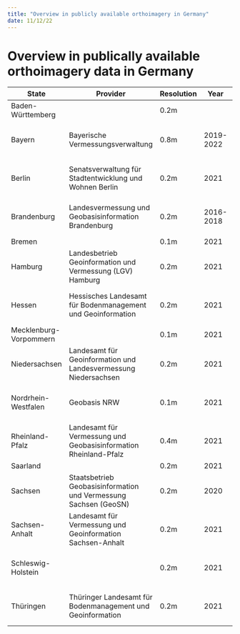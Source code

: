 ```yaml
---
title: "Overview in publicly available orthoimagery in Germany"
date: 11/12/22
---
```


# Overview in publically available orthoimagery data in Germany

| State | Provider | Resolution | Year | Source | License | Useful links |
|-------|----------|------------|------|--------|---------|--------------|
| Baden-Württemberg |  | 0.2m |  |  |  | payed and pending |
| Bayern | Bayerische Vermessungsverwaltung | 0.8m | 2019-2022 | https://geoservices.bayern.de/wms/v2/ogc_dop80_oa.cgi? | Creative Commons Namensnennung (CC BY) | https://catalog.gis.lrg.tum.de/dataset/digitales-orthophoto-80-cm-bodenauflosung |
| Berlin | Senatsverwaltung für Stadtentwicklung und Wohnen Berlin | 0.2m | 2021 | https://fbinter.stadt-berlin.de/fb/wms/senstadt/k_luftbild2021_rgb? | Datenlizenz Deutschland – Namensnennung – Version 2.0 | https://daten.berlin.de/datensaetze/digitale-farbige-orthophotos-2021-dop20rgbi-wms |
| Brandenburg | Landesvermessung und Geobasisinformation Brandenburg | 0.2m | 2016-2018 | https://isk.geobasis-bb.de/mapproxy/dop20c/service/wms? | Datenlizenz Deutschland - Namensnennung - Version 2.0 | https://geobroker.geobasis-bb.de/gbss.php?MODE=GetProductPreview&PRODUCTID=7a503f0f-db46-4772-80e3-b27733fd7acd |
| Bremen |  | 0.1m | 2021 |  |  | payed and pending |
| Hamburg | Landesbetrieb Geoinformation und Vermessung (LGV) Hamburg | 0.2m | 2021 | https://geodienste.hamburg.de/HH_WMS_DOP? | Datenlizenz Deutschland – Namensnennung – Version 2.0 |  |
| Hessen | Hessisches Landesamt für Bodenmanagement und Geoinformation | 0.2m | 2021 | https://www.geoportal.hessen.de/mapbender/php/wms.php?inspire=1&layer_id=38492&withChilds=1&REQUEST=GetCapabilities&SERVICE=WMS | Datenlizenz Deutschland – Namensnennung – Version 2.0 | https://www.geoportal.hessen.de/mapbender/php/mod_showMetadata.php?resource=layer&layout=tabs&redirectToMetadataUrl=1&id=52119 |
| Mecklenburg-Vorpommern |  | 0.1m | 2021 | http://www.geodaten-mv.de/dienste/adv_dop? | © GeoBasis-DE/M-V |   |
| Niedersachsen | Landesamt für Geoinformation und Landesvermessung Niedersachsen | 0.2m | 2021 | https://www.geobasisdaten.niedersachsen.de/doorman/noauth/wms_ni_dop?&request=getCapabilities&service=WMS | Datenlizenz Deutschland – Namensnennung – Version 2.0 |  |
| Nordrhein-Westfalen | Geobasis NRW | 0.1m | 2021 | http://www.wms.nrw.de/geobasis/wms_nw_datenaktualisierung?REQUEST=GetCapabilities&SERVICE=WMS | Datenlizenz Deutschland – Zero – Version 2.0 |  |
| Rheinland-Pfalz | Landesamt für Vermessung und Geobasisinformation Rheinland-Pfalz | 0.4m | 2021 | https://www.geoportal.rlp.de/mapbender/php/wms.php?layer_id=61675| Datenlizenz Deutschland – Namensnennung – Version 2.0 |  |
| Saarland |  | 0.2m | 2021 |  |  | payed and pending |
| Sachsen | Staatsbetrieb Geobasisinformation und Vermessung Sachsen (GeoSN) | 0.2m | 2020 | https://geodienste.sachsen.de/wmts_geosn_dop-rgb/guest? | - | https://geoportal.sachsen.de/cps/metadaten_seite.html?id=cd01c334-7e32-482f-bd43-af286707178a |
| Sachsen-Anhalt | Landesamt für Vermessung und Geoinformation Sachsen-Anhalt | 0.2m | 2021 | https://www.geodatenportal.sachsen-anhalt.de/wss/service/ST_LVermGeo_DOP_WMS_OpenData/guest | Datenlizenz Deutschland – Namensnennung – Version 2.0 | https://www.lvermgeo.sachsen-anhalt.de/de/kostenfreie_geobasisdaten_lvermgeo.html |
| Schleswig-Holstein |  | 0.2m | 2021 | https://service.gdi-sh.de/WMS_SH_DOP20col_OpenGBD?Service=wms&version=1.3.0&request=getCapabilities | Creative Commons Namensnennung 4.0 International |  |
| Thüringen | Thüringer Landesamt für Bodenmanagement und Geoinformation | 0.2m | 2021 | https://www.geoproxy.geoportal-th.de/geoproxy/services/DOP20 | Datenlizenz Deutschland – Namensnennung – Version 2.0 | https://www.geoportal-th.de/de-de/Downloadbereiche/Download-Offene-Geodaten-Thüringen/Darstellungs-und-Downloaddienste |